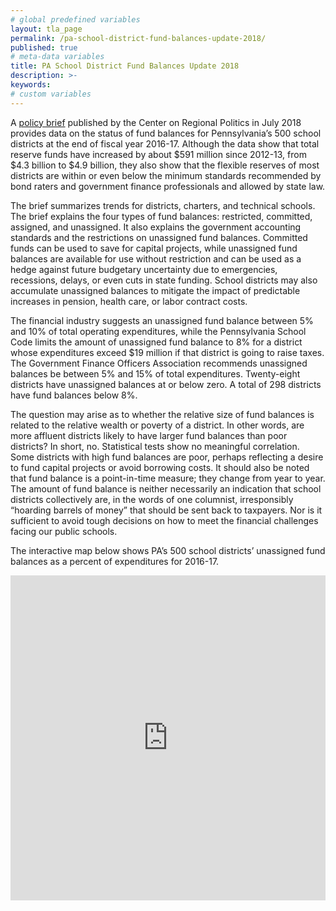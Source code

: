 ```yaml
---
# global predefined variables
layout: tla_page
permalink: /pa-school-district-fund-balances-update-2018/
published: true
# meta-data variables
title: PA School District Fund Balances Update 2018
description: >-
keywords:
# custom variables
---
```

A [policy brief](https://drive.google.com/file/d/1Hiz5KdtamM0m8HpusDPfk7K3BKzYUGBl/view?usp=sharing) published by the Center on Regional Politics in July 2018 provides data on the status of fund balances for Pennsylvania’s 500 school districts at the end of fiscal year 2016-17. Although the data show that total reserve funds have increased by about $591 million since 2012-13, from $4.3 billion to $4.9 billion, they also show that the flexible reserves of most districts are within or even below the minimum standards recommended by bond raters and government finance professionals and allowed by state law.

The brief summarizes trends for districts, charters, and technical schools. The brief explains the four types of fund balances: restricted, committed, assigned, and unassigned. It also explains the government accounting standards and the restrictions on unassigned fund balances. Committed funds can be used to save for capital projects, while unassigned fund balances are available for use without restriction and can be used as a hedge against future budgetary uncertainty due to emergencies, recessions, delays, or even cuts in state funding. School districts may also accumulate unassigned balances to mitigate the impact of predictable increases in pension, health care, or labor contract costs.

<script id="infogram_0_044ac57a-4d51-424b-917c-60be74a76c16" title="School Districts with Expenditures under $19 Million Unassigned Fund Balances, 2016-17" src="https://e.infogram.com/js/dist/embed.js?kLX" type="text/javascript"></script>

<script id="infogram_0_b69d01ed-7306-4986-bf85-fa25f3b019a5" title="School Districts with Expenditures above $19 Million Unassigned Fund Balances, 2016-17" src="https://e.infogram.com/js/dist/embed.js?ewb" type="text/javascript"></script>

The financial industry suggests an unassigned fund balance between 5% and 10% of total operating expenditures, while the Pennsylvania School Code limits the amount of unassigned fund balance to 8% for a district whose expenditures exceed $19 million if that district is going to raise taxes. The Government Finance Officers Association recommends unassigned balances be between 5% and 15% of total expenditures. Twenty-eight districts have unassigned balances at or below zero.  A total of 298 districts have fund balances below 8%.

<script id="infogram_0_7859b888-323c-4fa2-a32d-cf272783a041" title="Distribution of Districts by Percent of State Subsidy in Unassigned Fund Balance, 2014-15, 2015-16, and 2016-17" src="https://e.infogram.com/js/dist/embed.js?MZK" type="text/javascript"></script>

<script id="infogram_0_5b00781b-89fc-4198-9d61-c015afc35cae" title="Distribution of Districts by Percent of Expenditures in Unassigned Fund Balance, 2014-15, 2015-16, and 2016-17" src="https://e.infogram.com/js/dist/embed.js?eUz" type="text/javascript"></script>

The question may arise as to whether the relative size of fund balances is related to the relative wealth or poverty of a district. In other words, are more affluent districts likely to have larger fund balances than poor districts? In short, no. Statistical tests show no meaningful correlation. Some districts with high fund balances are poor, perhaps reflecting a desire to fund capital projects or avoid borrowing costs. It should also be noted that fund balance is a point-in-time measure; they change from year to year. The amount of fund balance is neither necessarily an indication that school districts collectively are, in the words of one columnist, irresponsibly “hoarding barrels of money” that should be sent back to taxpayers. Nor is it sufficient to avoid tough decisions on how to meet the financial challenges facing our public schools.

The interactive map below shows PA’s 500 school districts’ unassigned fund balances as a percent of expenditures for 2016-17.

<div class="container video-container">
  <iframe src="https://mjather.carto.com/builder/2cd0dd91-8e35-4ae8-9abd-f907df7305bb/embed" width="100%" height="520" frameborder="0" allowfullscreen="allowfullscreen"></iframe>
</div>
